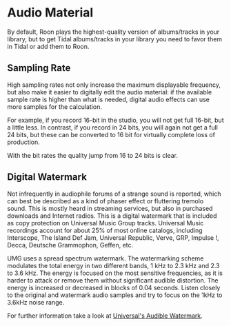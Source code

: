 # Audio Material

By default, Roon plays the highest-quality version of albums/tracks in your library, but to get Tidal albums/tracks in your library you need to favor them in Tidal or add them to Roon.

## Sampling Rate

High sampling rates not only increase the maximum displayable frequency, but also make it easier to digitally edit the audio material: if the available sample rate is higher than what is needed, digital audio effects can use more samples for the calculation.

For example, if you record 16-bit in the studio, you will not get full 16-bit, but a little less. In contrast, if you record in 24 bits, you will again not get a full 24 bits, but these can be converted to 16 bit for virtually complete loss of production.

With the bit rates the quality jump from 16 to 24 bits is clear.

## Digital Watermark
Not infrequently in audiophile forums of a strange sound is reported, which can best be described as a kind of phaser effect or fluttering tremolo sound. This is mostly heard in streaming services, but also in purchased downloads and Internet radios. This is a digital watermark that is included as copy protection on Universal Music Group tracks. Universal Music recordings account for about 25% of most online catalogs, including Interscope, The Island Def Jam, Universal Republic, Verve, GRP, Impulse !, Decca, Deutsche Grammophon, Geffen, etc.

UMG uses a spread spectrum watermark. The watermarking scheme modulates the total energy in two different bands, 1 kHz to 2.3 kHz and 2.3 to 3.6 kHz. The energy is focused on the most sensitive frequencies, as it is harder to attack or remove them without significant audible distortion. The energy is increased or decreased in blocks of 0.04 seconds. Listen closely to the original and watermark audio samples and try to focus on the 1kHz to 3.6kHz noise range.

For further information take a look at [Universal's Audible Watermark](https://www.mattmontag.com/music/universals-audible-watermark).

